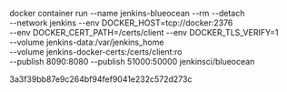 docker container run --name jenkins-blueocean --rm --detach \
  --network jenkins --env DOCKER_HOST=tcp://docker:2376 \
  --env DOCKER_CERT_PATH=/certs/client --env DOCKER_TLS_VERIFY=1 \
  --volume jenkins-data:/var/jenkins_home \
  --volume jenkins-docker-certs:/certs/client:ro \
  --publish 8090:8080 --publish 51000:50000 jenkinsci/blueocean

  3a3f39bb87e9c264bf94fef9041e232c572d273c